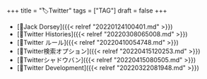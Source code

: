 +++
title = "🏷Twitter"
tags = ["TAG"]
draft = false
+++

-   [📝Jack Dorsey]({{< relref "20220124100401.md" >}})
-   [📝Twitter Histories]({{< relref "20220308065008.md" >}})
-   [📝Twitter ルール]({{< relref "20220410054748.md" >}})
-   [📝Twitter検索オプション]({{< relref "20220415120253.md" >}})
-   [📝Twitterシャドウバン]({{< relref "20220415080505.md" >}})
-   [📁Twitter Development]({{< relref "20220322081948.md" >}})
